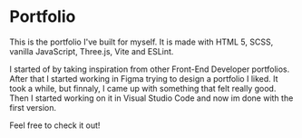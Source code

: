 # Portfolio
This is the portfolio I've built for myself. It is made with HTML 5, SCSS, vanilla JavaScript, Three.js, Vite and ESLint. 

I started of by taking inspiration from other Front-End Developer portfolios.
After that I started working in Figma trying to design a portfolio I liked. 
It took a while, but finnaly, I came up with something that felt really good.
Then I started working on it in Visual Studio Code and now im done with the first version. 

Feel free to check it out! 
